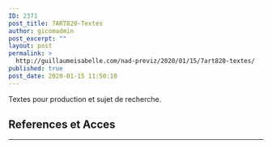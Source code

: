 ```yaml
---
ID: 2371
post_title: 7ART820-Textes
author: gicomadmin
post_excerpt: ""
layout: post
permalink: >
  http://guillaumeisabelle.com/nad-previz/2020/01/15/7art820-textes/
published: true
post_date: 2020-01-15 11:50:10
---
```

<!-- wp:paragraph -->

Textes pour production et sujet de recherche.

<!-- /wp:paragraph -->

<!-- wp:more -->

<!--more-->

<!-- /wp:more -->

<!-- wp:heading -->

## References et Acces

<!-- /wp:heading -->

<!-- wp:block {"ref":2376} /-->

<!-- wp:separator -->

<hr class="wp-block-separator" />

<!-- /wp:separator -->

<!-- wp:block {"ref":2377} /-->